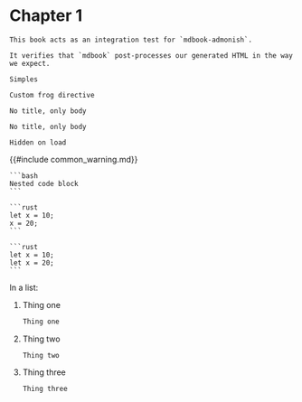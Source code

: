# Chapter 1

```admonish abstract "What <i>is</i> this?"
This book acts as an integration test for `mdbook-admonish`.

It verifies that `mdbook` post-processes our generated HTML in the way we expect.
```

```admonish
Simples
```

```admonish frog
Custom frog directive
```

```admonish warning ""
No title, only body
```

```admonish title="
No title, only body
```

```admonish collapsible=true
Hidden on load
```

{{#include common_warning.md}}

````admonish
```bash
Nested code block
```
````

````admonish
```rust
let x = 10;
x = 20;
```

```rust
let x = 10;
let x = 20;
```
````

In a list:

1. Thing one

   ```sh
   Thing one
   ```

1. Thing two

   ```admonish
   Thing two
   ```

1. Thing three

   ```sh
   Thing three
   ```
